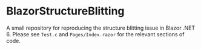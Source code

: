 # BlazorStructureBlitting
 A small repository for reproducing the structure blitting issue in Blazor .NET 6. Please see `Test.c` and `Pages/Index.razor` for the relevant sections of code.
